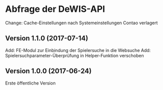 # Abfrage der DeWIS-API

Change: Cache-Einstellungen nach Systemeinstellungen Contao verlagert

## Version 1.1.0 (2017-07-14)

Add: FE-Modul zur Einbindung der Spielersuche in die Websuche
Add: Spielersuchparameter-Überprüfung in Helper-Funktion verschoben

## Version 1.0.0 (2017-06-24)

Erste öffentliche Version
